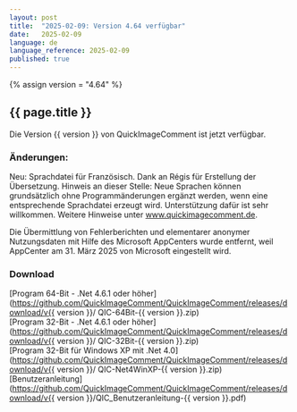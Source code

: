 ```yaml
---
layout: post
title:  "2025-02-09: Version 4.64 verfügbar"
date:   2025-02-09
language: de
language_reference: 2025-02-09
published: true
---
```

{% assign version = "4.64" %}

## {{ page.title }}

Die Version {{ version }} von QuickImageComment ist jetzt verfügbar.

### Änderungen:

Neu: Sprachdatei für Französisch. Dank an Régis für Erstellung der Übersetzung.
Hinweis an dieser Stelle: Neue Sprachen können grundsätzlich ohne Programmänderungen ergänzt werden, wenn eine entsprechende Sprachdatei erzeugt wird. Unterstützung dafür ist sehr willkommen. Weitere Hinweise unter www.quickimagecomment.de.

Die Übermittlung von Fehlerberichten und elementarer anonymer Nutzungsdaten mit Hilfe des Microsoft AppCenters wurde entfernt, weil AppCenter am 31. März 2025 von Microsoft eingestellt wird.

### Download 

[Program 64-Bit - .Net 4.6.1 oder höher](https://github.com/QuickImageComment/QuickImageComment/releases/download/v{{ version }}/
QIC-64Bit-{{ version }}.zip)<br>
[Program 32-Bit - .Net 4.6.1 oder höher](https://github.com/QuickImageComment/QuickImageComment/releases/download/v{{ version }}/
QIC-32Bit-{{ version }}.zip)<br>
[Program 32-Bit für Windows XP mit .Net 4.0](https://github.com/QuickImageComment/QuickImageComment/releases/download/v{{ version }}/
QIC-Net4WinXP-{{ version }}.zip)<br>
[Benutzeranleitung](https://github.com/QuickImageComment/QuickImageComment/releases/download/v{{ version }}/QIC_Benutzeranleitung-{{ version }}.pdf)
